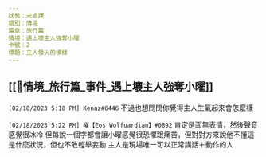 ```yaml
---
狀態：未處理
類別：情境
篇章：旅行篇
情境：遇上壞主人強奪小曜
卡號：2
標題：主人發火的模樣
---
```

[[📖情境_旅行篇_事件_遇上壞主人強奪小曜]]
---
`[02/18/2023 5:18 PM] Kenaz#6446`
不過也想問問你覺得主人生氣起來會怎麼樣


`[02/18/2023 5:22 PM] 曜【Eos Wolfuardian】#0892`
肯定是面無表情，然後聲音感覺很冰冷
但每說一個字都會讓小曜感覺很恐懼跟痛苦，但對對方來說他不懂這是什麼狀況，但也不敢輕舉妄動
主人是現場唯一可以正常講話＋動作的人


